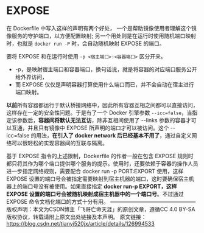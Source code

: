 # EXPOSE

在 Dockerfile 中写入这样的声明有两个好处，
一个是帮助镜像使用者理解这个镜像服务的守护端口，以方便配置映射;
另一个用处则是在运行时使用随机端口映射时，也就是 `docker run -P` 时，会自动随机映射 EXPOSE 的端口。

要将 EXPOSE 和在运行时使用 `-p <宿主端口>:<容器端口>` 区分开来。

* -p，是映射宿主端口和容器端口，换句话说，就是将容器的对应端口服务公开给外界访问，
* 而 EXPOSE 仅仅是声明容器打算使用什么端口而已，并不会自动在宿主进行端口映射。

**以前**所有容器都运行于默认桥接网络中，因此所有容器互相之间都可以直接访问，这样存在一定的安全性问题。于是有了一个 Docker 引擎参数 `--icc=false`，当指定该参数后，**容器间将默认无法互访**，除非互相间使用了 --links 参数的容器才可以互通，并且只有镜像中 EXPOSE 所声明的端口才可以被访问。这个 --icc=false 的用法，**在引入了 docker network 后已经基本不用了**，通过自定义网络可以很轻松的实现容器间的互联与隔离。

基于 EXPOSE 指令的上述限制，Dockerfile 的作者一般在包含 EXPOSE 规则时都只将其作为哪个端口提供哪个服务的提示。使用时，还要依赖于容器的操作人员进一步指定网络规则，需要配合 docker run -p PORT:EXPORT 使用，这样 EXPOSE 设置的端口号会被指定需要映射到宿主机器的端口，这时要确保宿主机器上的端口号没有被使用。如果直接指定 **docker run-p EXPORT，这样 EXPOSE 设置的端口号会被随机映射成宿主机器中的一个端口号**。不过通过 EXPOSE 命令文档化端口的方式十分有用。
————————————————
版权声明：本文为CSDN博主「飞哥亡命天涯」的原创文章，遵循CC 4.0 BY-SA版权协议，转载请附上原文出处链接及本声明。
原文链接：https://blog.csdn.net/tianyi520jx/article/details/126994533